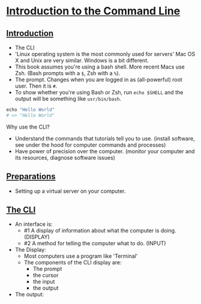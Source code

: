 # [Introduction to the Command Line](https://launchschool.com/books/command_line/read/command_line_interface)

## [Introduction](https://launchschool.com/books/command_line/read/introduction)

- The CLI
- 'Linux operating system is the most commonly used for servers' Mac OS X and Unix are very similar. Windows is a bit different.
- This book assumes you're using a bash shell. More recent Macs use Zsh. (Bash prompts with a `$`, Zsh with a `%`).
- The prompt. Changes when you are logged in as (all-powerful) root user. Then it is `#`.
- To show whether you're using Bash or Zsh, run `echo $SHELL` and the output will be something like `usr/bin/bash`.
```ruby
echo "Hello World"
# => "Hello World"
```
Why use the CLI? 

 - Understand the commands that tutorials tell you to use. (install software, see under the hood for computer commands and processes)
 - Have power of precision over the computer. (monitor your computer and its resources, diagnose software issues)

## [Preparations](https://launchschool.com/books/command_line/read/preparations)

 - Setting up a virtual server on your computer.

## [The CLI](https://launchschool.com/books/command_line/read/command_line_interface)

 - An interface is:
   -  #1 A display of information about what the computer is doing. (DISPLAY)
   -  #2 A method for telling the computer what to do. (INPUT)
 - The Display:
   - Most computers use a program like 'Terminal'
   - The components of the CLI display are:
     - The prompt
     - the cursor
     - the input
     - the output
  - The output:
